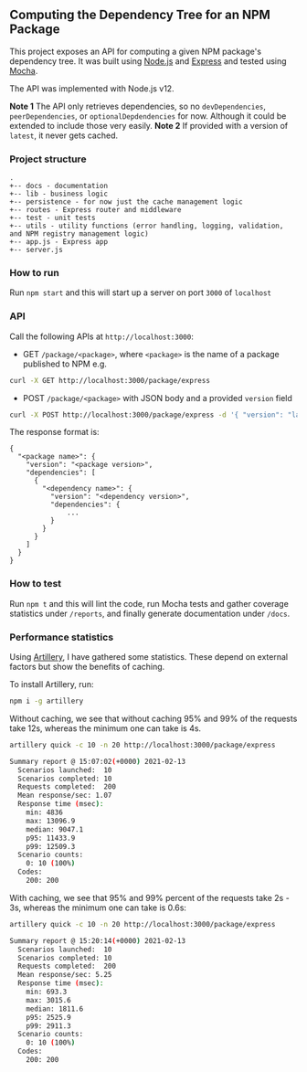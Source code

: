 ## Computing the Dependency Tree for an NPM Package
This project exposes an API for computing a given NPM package's dependency tree. It was built using [Node.js](https://nodejs.org/en/) and [Express](https://expressjs.com/) and tested using [Mocha](https://mochajs.org/).

The API was implemented with Node.js v12.

**Note 1** The API only retrieves dependencies, so no `devDependencies`, `peerDependencies`, or `optionalDepdendencies` for now. Although it could be extended to include those very easily.
**Note 2** If provided with a version of `latest`, it never gets cached.

### Project structure
```
.
+-- docs - documentation
+-- lib - business logic
+-- persistence - for now just the cache management logic
+-- routes - Express router and middleware
+-- test - unit tests
+-- utils - utility functions (error handling, logging, validation, and NPM registry management logic)
+-- app.js - Express app
+-- server.js
```
### How to run
Run `npm start` and this will start up a server on port `3000` of `localhost`

### API
Call the following APIs at `http://localhost:3000`:
- GET `/package/<package>`, where `<package>` is the name of a package published to NPM
e.g.
```sh
curl -X GET http://localhost:3000/package/express
```
- POST `/package/<package>` with JSON body and a provided `version` field
```sh
curl -X POST http://localhost:3000/package/express -d '{ "version": "latest" }'
```

The response format is:
```
{
  "<package name>": {
    "version": "<package version>",
    "dependencies": [
      {
        "<dependency name>": {
          "version": "<dependency version>",
          "dependencies": {
              ...
          }
        }
      }
    ]
  }
}
```

### How to test
Run `npm t` and this will lint the code, run Mocha tests and gather coverage statistics under `/reports`, and finally generate documentation under `/docs`.
### Performance statistics
Using [Artillery](https://artillery.io/), I have gathered some statistics. These depend on external factors but show the benefits of caching.

To install Artillery, run:
```sh
npm i -g artillery
```

Without caching, we see that without caching 95% and 99% of the requests take 12s, whereas the minimum one can take is 4s.
```sh
artillery quick -c 10 -n 20 http://localhost:3000/package/express

Summary report @ 15:07:02(+0000) 2021-02-13
  Scenarios launched:  10
  Scenarios completed: 10
  Requests completed:  200
  Mean response/sec: 1.07
  Response time (msec):
    min: 4836
    max: 13096.9
    median: 9047.1
    p95: 11433.9
    p99: 12509.3
  Scenario counts:
    0: 10 (100%)
  Codes:
    200: 200
```

With caching, we see that 95% and 99% percent of the requests take 2s - 3s, whereas the minimum one can take is 0.6s:
```sh
artillery quick -c 10 -n 20 http://localhost:3000/package/express

Summary report @ 15:20:14(+0000) 2021-02-13
  Scenarios launched:  10
  Scenarios completed: 10
  Requests completed:  200
  Mean response/sec: 5.25
  Response time (msec):
    min: 693.3
    max: 3015.6
    median: 1811.6
    p95: 2525.9
    p99: 2911.3
  Scenario counts:
    0: 10 (100%)
  Codes:
    200: 200
```